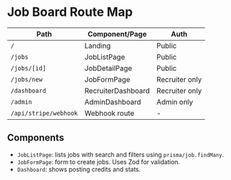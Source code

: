 # Job Board Route Map

| Path | Component/Page | Auth |
| ---- | -------------- | ---- |
| `/` | Landing | Public |
| `/jobs` | JobListPage | Public |
| `/jobs/[id]` | JobDetailPage | Public |
| `/jobs/new` | JobFormPage | Recruiter only |
| `/dashboard` | RecruiterDashboard | Recruiter only |
| `/admin` | AdminDashboard | Admin only |
| `/api/stripe/webhook` | Webhook route | - |

## Components
- `JobListPage`: lists jobs with search and filters using `prisma/job.findMany`.
- `JobFormPage`: form to create jobs. Uses Zod for validation.
- `Dashboard`: shows posting credits and stats.
